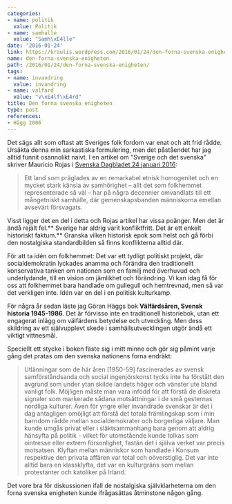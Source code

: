 ```yaml
---
categories:
- name: politik
  value: Politik
- name: samhalle
  value: "Samh\xE4lle"
date: '2016-01-24'
link: https://kraulis.wordpress.com/2016/01/24/den-forna-svenska-enigheten/
name: den-forna-svenska-enigheten
path: /2016/01/24/den-forna-svenska-enigheten/
tags:
- name: invandring
  value: invandring
- name: valfard
  value: "v\xE4lf\xE4rd"
title: Den forna svenska enigheten
type: post
references:
- Hägg 2006
---
```

Det sägs allt som oftast att Sveriges folk fordom var enat och att frid rådde. Ursäkta denna min sarkastiska formulering, men det påståendet har jag alltid funnit osannolikt naivt. I en artikel om "Sverige och det svenska" skriver Mauricio Rojas i [Svenska Dagbladet 24 januari 2016](http://www.svd.se/vem-ger-folkhemsnostalgin-konkurrens):

> Ett land som präglades av en remarkabel etnisk homogenitet och en mycket stark känsla av samhörighet – allt det som folkhemmet representerade så väl – har på några decennier omvandlats till ett mångetniskt samhälle, där gemenskapsbanden människorna emellan avsevärt försvagats.

Visst ligger det en del i detta och Rojas artikel har vissa poänger. Men det är ändå rejält fel.** Sverige har aldrig varit konfliktfritt. Det är ett enkelt historiskt faktum.** Granska vilken historisk epok som helst och gå förbi den nostalgiska standardbilden så finns konflikterna alltid där.

För att ta idén om folkhemmet: Det var ett tydligt politiskt projekt, där socialdemokratin lyckades anamma och förändra den traditionellt konservativa tanken om nationen som en familj med överhuvud och underlydande, till en vision om jämlikhet och förändring. Vi kan idag få för oss att folkhemmet bara handlade om gullegull och hemtrevnad, men så var det verkligen inte. Idén var en del i en politisk kulturkamp.

För några år sedan läste jag Göran Häggs bok **Välfärdsåren, Svensk historia 1945-1986**. Det är förvisso inte en traditionell historiebok, utan ett engagerat inlägg om välfärdens betydelse och utveckling. Men dess skildring av ett självupplevt skede i samhällsutvecklingen utgör ändå ett viktigt vittnesmål.

Speciellt ett stycke i boken fäste sig i mitt minne och gör sig påmint varje gång det pratas om den svenska nationens forna endräkt:

> Utlänningar som de här åren [1950-59] fascinerades av svensk samförståndsanda och social ingenjörskonst tycks inte ha förstått den avgrund som under ytan skilde landets höger och vänster ute bland vanligt folk. Möjligen måste man vara infödd för att förstå de diskreta signaler som markerade sådana motsättningar i de små gesternas nordliga kulturer. Även för yngre eller invandrade svenskar är det i dag antagligen omöjligt att förstå det totala främlingskap som i min barndom rådde mellan socialdemokrater och borgerliga väljare. Man kunde umgås privat eller i släktsammanhang bara genom att aldrig hänsyfta på politik - vilket för utomstående kunde tolkas som ointresse eller extrem försonlighet, fastän det i själva verket var precis motsatsen. Klyftan mellan människor som handlade i Konsum respektive den privata affären var total och oöverstiglig. Det var inte alltid bara en klassklyfta, det var en kulturgräns som mellan protestanter och katoliker på Irland.

Det vore bra för diskussionen ifall de nostalgiska självklarheterna om den forna svenska enigheten kunde ifrågasättas åtminstone någon gång.
